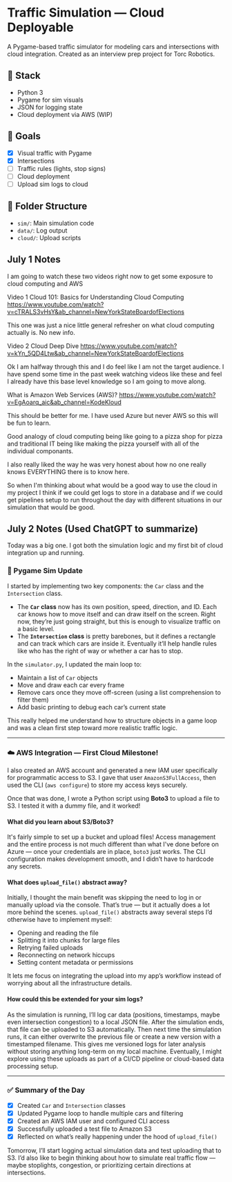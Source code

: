 # Traffic Simulation — Cloud Deployable

A Pygame-based traffic simulator for modeling cars and intersections with cloud integration. Created as an interview prep project for Torc Robotics.

## 🔧 Stack
- Python 3
- Pygame for sim visuals
- JSON for logging state
- Cloud deployment via AWS (WIP)

## 🎯 Goals
- [x] Visual traffic with Pygame
- [x] Intersections
- [ ] Traffic rules (lights, stop signs)
- [ ] Cloud deployment
- [ ] Upload sim logs to cloud

## 📂 Folder Structure
- `sim/`: Main simulation code
- `data/`: Log output
- `cloud/`: Upload scripts




## July 1 Notes
I am going to watch these two videos right now to get some exposure to cloud computing and AWS

Video 1 Cloud 101: Basics for Understanding Cloud Computing
https://www.youtube.com/watch?v=cTRALS3vHsY&ab_channel=NewYorkStateBoardofElections

This one was just a nice little general refresher on what cloud computing actually is. No new info.

Video 2 Cloud Deep Dive
https://www.youtube.com/watch?v=kYn_5QD4Ltw&ab_channel=NewYorkStateBoardofElections

Ok I am halfway through this and I do feel like I am not the target audience. I have spend some time in the past week watching videos like these and feel I already have this base level knowledge so I am going to move along.

What is Amazon Web Services (AWS)?
https://www.youtube.com/watch?v=EgAoarq_aic&ab_channel=KodeKloud

This should be better for me. I have used Azure but never AWS so this will be fun to learn.

Good analogy of cloud computing being like going to a pizza shop for pizza and traditional IT being like making the pizza yourself with all of the individual componants.

I also really liked the way he was very honest about how no one really knows EVERYTHING there is to know here.

So when I'm thinking about what would be a good way to use the cloud in my project I think if we could get logs to store in a database and if we could get pipelines setup to run throughout the day with different situations in our simulation that would be good.

## July 2 Notes (Used ChatGPT to summarize)

Today was a big one. I got both the simulation logic and my first bit of cloud integration up and running.

### 🧱 Pygame Sim Update

I started by implementing two key components: the `Car` class and the `Intersection` class.

- The **`Car` class** now has its own position, speed, direction, and ID. Each car knows how to move itself and can draw itself on the screen. Right now, they’re just going straight, but this is enough to visualize traffic on a basic level.
- The **`Intersection` class** is pretty barebones, but it defines a rectangle and can track which cars are inside it. Eventually it’ll help handle rules like who has the right of way or whether a car has to stop.

In the `simulator.py`, I updated the main loop to:
- Maintain a list of `Car` objects
- Move and draw each car every frame
- Remove cars once they move off-screen (using a list comprehension to filter them)
- Add basic printing to debug each car’s current state

This really helped me understand how to structure objects in a game loop and was a clean first step toward more realistic traffic logic.

---

### ☁️ AWS Integration — First Cloud Milestone!

I also created an AWS account and generated a new IAM user specifically for programmatic access to S3. I gave that user `AmazonS3FullAccess`, then used the CLI (`aws configure`) to store my access keys securely.

Once that was done, I wrote a Python script using **Boto3** to upload a file to S3. I tested it with a dummy file, and it worked!

#### What did you learn about S3/Boto3?
It's fairly simple to set up a bucket and upload files! Access management and the entire process is not much different than what I've done before on Azure — once your credentials are in place, `boto3` just works. The CLI configuration makes development smooth, and I didn’t have to hardcode any secrets.

#### What does `upload_file()` abstract away?
Initially, I thought the main benefit was skipping the need to log in or manually upload via the console. That’s true — but it actually does a lot more behind the scenes. `upload_file()` abstracts away several steps I’d otherwise have to implement myself: 

- Opening and reading the file  
- Splitting it into chunks for large files  
- Retrying failed uploads  
- Reconnecting on network hiccups  
- Setting content metadata or permissions  

It lets me focus on integrating the upload into my app’s workflow instead of worrying about all the infrastructure details.

#### How could this be extended for your sim logs?
As the simulation is running, I’ll log car data (positions, timestamps, maybe even intersection congestion) to a local JSON file. After the simulation ends, that file can be uploaded to S3 automatically. Then next time the simulation runs, it can either overwrite the previous file or create a new version with a timestamped filename. This gives me versioned logs for later analysis without storing anything long-term on my local machine. Eventually, I might explore using these uploads as part of a CI/CD pipeline or cloud-based data processing setup.

---

### ✅ Summary of the Day

- [x] Created `Car` and `Intersection` classes  
- [x] Updated Pygame loop to handle multiple cars and filtering  
- [x] Created an AWS IAM user and configured CLI access  
- [x] Successfully uploaded a test file to Amazon S3  
- [x] Reflected on what’s really happening under the hood of `upload_file()`

Tomorrow, I’ll start logging actual simulation data and test uploading that to S3. I’d also like to begin thinking about how to simulate real traffic flow — maybe stoplights, congestion, or prioritizing certain directions at intersections.
